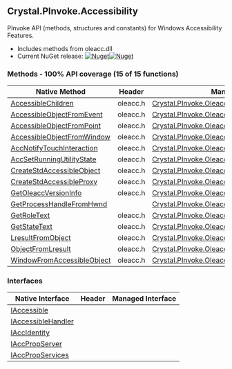 ## Crystal.PInvoke.Accessibility  
PInvoke API (methods, structures and constants) for Windows Accessibility Features.

- Includes methods from oleacc.dll  
- Current NuGet release: [![Nuget](https://img.shields.io/nuget/v/Crystal.PInvoke.Accessibility?logo=nuget&style=flat-square)![Nuget](https://img.shields.io/nuget/dt/Crystal.PInvoke.Accessibility?label=%20&style=flat-square)](https://www.nuget.org/packages/Crystal.PInvoke.Accessibility)  
### Methods - 100% API coverage (15 of 15 functions)  
Native Method | Header | Managed Method  
--- | --- | ---  
[AccessibleChildren](https://www.google.com/search?num=5&q=AccessibleChildren+site%3Adocs.microsoft.com) | oleacc.h | [Crystal.PInvoke.Oleacc.AccessibleChildren](https://github.com/dahall/Crystal/search?l=C%23&q=AccessibleChildren)  
[AccessibleObjectFromEvent](https://www.google.com/search?num=5&q=AccessibleObjectFromEvent+site%3Adocs.microsoft.com) | oleacc.h | [Crystal.PInvoke.Oleacc.AccessibleObjectFromEvent](https://github.com/dahall/Crystal/search?l=C%23&q=AccessibleObjectFromEvent)  
[AccessibleObjectFromPoint](https://www.google.com/search?num=5&q=AccessibleObjectFromPoint+site%3Adocs.microsoft.com) | oleacc.h | [Crystal.PInvoke.Oleacc.AccessibleObjectFromPoint](https://github.com/dahall/Crystal/search?l=C%23&q=AccessibleObjectFromPoint)  
[AccessibleObjectFromWindow](https://www.google.com/search?num=5&q=AccessibleObjectFromWindow+site%3Adocs.microsoft.com) | oleacc.h | [Crystal.PInvoke.Oleacc.AccessibleObjectFromWindow](https://github.com/dahall/Crystal/search?l=C%23&q=AccessibleObjectFromWindow)  
[AccNotifyTouchInteraction](https://www.google.com/search?num=5&q=AccNotifyTouchInteraction+site%3Adocs.microsoft.com) | oleacc.h | [Crystal.PInvoke.Oleacc.AccNotifyTouchInteraction](https://github.com/dahall/Crystal/search?l=C%23&q=AccNotifyTouchInteraction)  
[AccSetRunningUtilityState](https://www.google.com/search?num=5&q=AccSetRunningUtilityState+site%3Adocs.microsoft.com) | oleacc.h | [Crystal.PInvoke.Oleacc.AccSetRunningUtilityState](https://github.com/dahall/Crystal/search?l=C%23&q=AccSetRunningUtilityState)  
[CreateStdAccessibleObject](https://www.google.com/search?num=5&q=CreateStdAccessibleObject+site%3Adocs.microsoft.com) | oleacc.h | [Crystal.PInvoke.Oleacc.CreateStdAccessibleObject](https://github.com/dahall/Crystal/search?l=C%23&q=CreateStdAccessibleObject)  
[CreateStdAccessibleProxy](https://www.google.com/search?num=5&q=CreateStdAccessibleProxyA+site%3Adocs.microsoft.com) | oleacc.h | [Crystal.PInvoke.Oleacc.CreateStdAccessibleProxy](https://github.com/dahall/Crystal/search?l=C%23&q=CreateStdAccessibleProxy)  
[GetOleaccVersionInfo](https://www.google.com/search?num=5&q=GetOleaccVersionInfo+site%3Adocs.microsoft.com) | oleacc.h | [Crystal.PInvoke.Oleacc.GetOleaccVersionInfo](https://github.com/dahall/Crystal/search?l=C%23&q=GetOleaccVersionInfo)  
[GetProcessHandleFromHwnd](https://www.google.com/search?num=5&q=GetProcessHandleFromHwnd+site%3Adocs.microsoft.com) |  | [Crystal.PInvoke.Oleacc.GetProcessHandleFromHwnd](https://github.com/dahall/Crystal/search?l=C%23&q=GetProcessHandleFromHwnd)  
[GetRoleText](https://www.google.com/search?num=5&q=GetRoleTextA+site%3Adocs.microsoft.com) | oleacc.h | [Crystal.PInvoke.Oleacc.GetRoleText](https://github.com/dahall/Crystal/search?l=C%23&q=GetRoleText)  
[GetStateText](https://www.google.com/search?num=5&q=GetStateTextA+site%3Adocs.microsoft.com) | oleacc.h | [Crystal.PInvoke.Oleacc.GetStateText](https://github.com/dahall/Crystal/search?l=C%23&q=GetStateText)  
[LresultFromObject](https://www.google.com/search?num=5&q=LresultFromObject+site%3Adocs.microsoft.com) | oleacc.h | [Crystal.PInvoke.Oleacc.LresultFromObject](https://github.com/dahall/Crystal/search?l=C%23&q=LresultFromObject)  
[ObjectFromLresult](https://www.google.com/search?num=5&q=ObjectFromLresult+site%3Adocs.microsoft.com) | oleacc.h | [Crystal.PInvoke.Oleacc.ObjectFromLresult](https://github.com/dahall/Crystal/search?l=C%23&q=ObjectFromLresult)  
[WindowFromAccessibleObject](https://www.google.com/search?num=5&q=WindowFromAccessibleObject+site%3Adocs.microsoft.com) | oleacc.h | [Crystal.PInvoke.Oleacc.WindowFromAccessibleObject](https://github.com/dahall/Crystal/search?l=C%23&q=WindowFromAccessibleObject)  
### Interfaces  
Native Interface | Header | Managed Interface  
--- | --- | ---  
[IAccessible](https://www.google.com/search?num=5&q=IAccessible+site%3Adocs.microsoft.com) |  |   
[IAccessibleHandler](https://www.google.com/search?num=5&q=IAccessibleHandler+site%3Adocs.microsoft.com) |  |   
[IAccIdentity](https://www.google.com/search?num=5&q=IAccIdentity+site%3Adocs.microsoft.com) |  |   
[IAccPropServer](https://www.google.com/search?num=5&q=IAccPropServer+site%3Adocs.microsoft.com) |  |   
[IAccPropServices](https://www.google.com/search?num=5&q=IAccPropServices+site%3Adocs.microsoft.com) |  |   
